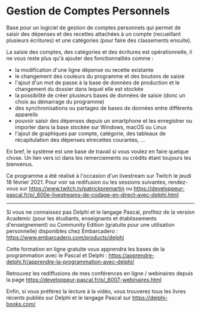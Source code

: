 # Gestion de Comptes Personnels

Base pour un logiciel de gestion de comptes personnels qui permet de saisir des dépenses et des recettes attachées à un compte (recueillant plusieurs écritures) et une catégories (pour faire des classements ensuite).

La saisie des comptes, des catégories et des écritures est opérationnelle, il ne vous reste plus qu'à ajouter des fonctionnalités comme :
- la modification d'une ligne dépense ou recette existante
- le changement des couleurs du programme et des boutons de saisie
- l'ajout d'un mot de passe à la base de données de production et le changement du dossier dans lequel elle est stockée
- la possibilité de créer plusieurs bases de données de saisie (donc un choix au démarrage du programme)
- des synchronisations ou partages de bases de données entre différents appareils
- pouvoir saisir des dépenses depuis un smartphone et les enregistrer ou importer dans la base stockée sur Windows, macOS ou Linux
- l'ajout de graphiques par compte, catégorie, des tableaux de récapitulation des dépenses etrecettes courantes, ...

En bref, le système est une base de travail si vous voulez en faire quelque chose. Un lien vers ici dans les remerciements ou crédits étant toujours les bienvenus.

Ce programme a été réalisé à l'occasion d'un livestream sur Twitch le jeudi 18 février 2021. Pour voir sa redifusion ou les sessions suivantes, rendez-vous sur https://www.twitch.tv/patrickpremartin ou https://developpeur-pascal.fr/p/_600e-livestreams-de-codage-en-direct-avec-delphi.html

-----

Si vous ne connaissez pas Delphi et le langage Pascal, profitez de la version Academic (pour les étudiants, enseignants et établissements d'enseignement) ou Community Edition (gratuite pour une utilisation personnelle) disponibles chez Embarcadero :
https://www.embarcadero.com/products/delphi

Cette formation en ligne gratuite vous apprendra les bases de la programmation avec le Pascal et Delphi :
https://apprendre-delphi.fr/apprendre-la-programmation-avec-delphi/

Retrouvez les rediffusions de mes conférences en ligne / webinaires depuis la page https://developpeur-pascal.fr/p/_6007-webinaires.html

Enfin, si vous préférez la lecture à la vidéo, vous trouverez tous les livres récents publiés sur Delphi et le langage Pascal sur https://delphi-books.com/
